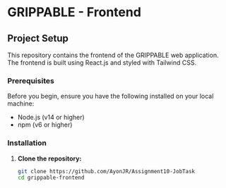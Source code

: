 # GRIPPABLE - Frontend

## Project Setup

This repository contains the frontend of the GRIPPABLE web application. The frontend is built using React.js and styled with Tailwind CSS.

### Prerequisites

Before you begin, ensure you have the following installed on your local machine:

- Node.js (v14 or higher)
- npm (v6 or higher)

### Installation

1. **Clone the repository:**

   ```bash
   git clone https://github.com/AyonJR/Assignment10-JobTask
   cd grippable-frontend
